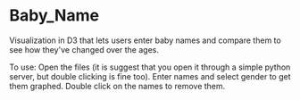 # Baby_Name
Visualization in D3 that lets users enter baby names and compare them to see how they've changed over the ages.

To use: Open the files (it is suggest that you open it through a simple python server, but double clicking is fine too). Enter names and select gender to get them graphed. Double click on the names to remove them.
